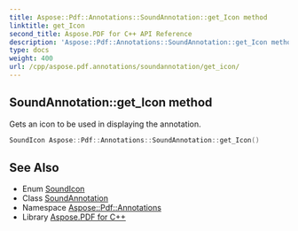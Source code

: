```yaml
---
title: Aspose::Pdf::Annotations::SoundAnnotation::get_Icon method
linktitle: get_Icon
second_title: Aspose.PDF for C++ API Reference
description: 'Aspose::Pdf::Annotations::SoundAnnotation::get_Icon method. Gets an icon to be used in displaying the annotation in C++.'
type: docs
weight: 400
url: /cpp/aspose.pdf.annotations/soundannotation/get_icon/
---
```

## SoundAnnotation::get_Icon method


Gets an icon to be used in displaying the annotation.

```cpp
SoundIcon Aspose::Pdf::Annotations::SoundAnnotation::get_Icon()
```

## See Also

* Enum [SoundIcon](../../soundicon/)
* Class [SoundAnnotation](../)
* Namespace [Aspose::Pdf::Annotations](../../)
* Library [Aspose.PDF for C++](../../../)
